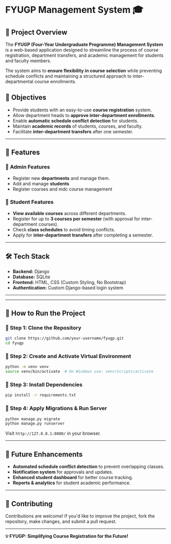 
# FYUGP Management System 🎓  

## 📌 Project Overview  
The **FYUGP (Four-Year Undergraduate Programme) Management System** is a web-based application designed to streamline the process of course registration, department transfers, and academic management for students and faculty members.  

The system aims to **ensure flexibility in course selection** while preventing schedule conflicts and maintaining a structured approach to inter-departmental course enrollments.  

## 🎯 Objectives  
- Provide students with an easy-to-use **course registration** system.  
- Allow department heads to **approve inter-department enrollments**.  
- Enable **automatic schedule conflict detection** for students.  
- Maintain **academic records** of students, courses, and faculty.  
- Facilitate **inter-department transfers** after one semester.  

---

## 🚀 Features  

### 🔹 **Admin Features**  
- Register new **departments** and manage them.  
- Add and manage **students**
- Register courses and mdc course management   



### 🔹 **Student Features**  
- **View available courses** across different departments.  
- Register for up to **3 courses per semester** (with approval for inter-department courses).  
- Check **class schedules** to avoid timing conflicts.  
- Apply for **inter-department transfers** after completing a semester.  
 

---

## 🛠️ Tech Stack  
- **Backend:** Django  
- **Database:** SQLite  
- **Frontend:** HTML, CSS (Custom Styling, No Bootstrap)  
- **Authentication:** Custom Django-based login system  

---



---

## 🎯 How to Run the Project  

### 🔹 Step 1: Clone the Repository  
```bash
git clone https://github.com/your-username/fyugp.git
cd fyugp
```

### 🔹 Step 2: Create and Activate Virtual Environment  
```bash
python -m venv venv
source venv/bin/activate  # On Windows use: venv\Scripts\activate
```

### 🔹 Step 3: Install Dependencies  
```bash
pip install -r requirements.txt
```

### 🔹 Step 4: Apply Migrations & Run Server  
```bash
python manage.py migrate
python manage.py runserver
```
Visit `http://127.0.0.1:8000/` in your browser.

---



## 📝 Future Enhancements  
- **Automated schedule conflict detection** to prevent overlapping classes.  
- **Notification system** for approvals and updates.  
- **Enhanced student dashboard** for better course tracking.  
- **Reports & analytics** for student academic performance.  

---

## 🤝 Contributing  
Contributions are welcome! If you'd like to improve the project, fork the repository, make changes, and submit a pull request.  

---


**💡 FYUGP: Simplifying Course Registration for the Future!**
```

